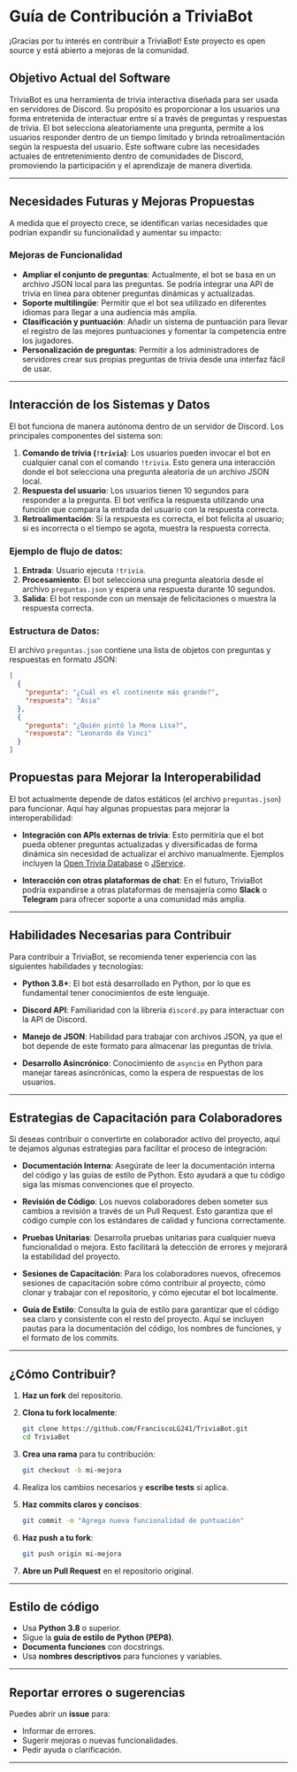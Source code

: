 # Guía de Contribución a TriviaBot

¡Gracias por tu interés en contribuir a TriviaBot! Este proyecto es open source y está abierto a mejoras de la comunidad.

## Objetivo Actual del Software

TriviaBot es una herramienta de trivia interactiva diseñada para ser usada en servidores de Discord. Su propósito es proporcionar a los usuarios una forma entretenida de interactuar entre sí a través de preguntas y respuestas de trivia. El bot selecciona aleatoriamente una pregunta, permite a los usuarios responder dentro de un tiempo limitado y brinda retroalimentación según la respuesta del usuario. Este software cubre las necesidades actuales de entretenimiento dentro de comunidades de Discord, promoviendo la participación y el aprendizaje de manera divertida.

---

## Necesidades Futuras y Mejoras Propuestas

A medida que el proyecto crece, se identifican varias necesidades que podrían expandir su funcionalidad y aumentar su impacto:

### Mejoras de Funcionalidad
- **Ampliar el conjunto de preguntas**: Actualmente, el bot se basa en un archivo JSON local para las preguntas. Se podría integrar una API de trivia en línea para obtener preguntas dinámicas y actualizadas.
- **Soporte multilingüe**: Permitir que el bot sea utilizado en diferentes idiomas para llegar a una audiencia más amplia.
- **Clasificación y puntuación**: Añadir un sistema de puntuación para llevar el registro de las mejores puntuaciones y fomentar la competencia entre los jugadores.
- **Personalización de preguntas**: Permitir a los administradores de servidores crear sus propias preguntas de trivia desde una interfaz fácil de usar.

---

## Interacción de los Sistemas y Datos

El bot funciona de manera autónoma dentro de un servidor de Discord. Los principales componentes del sistema son:

1. **Comando de trivia (`!trivia`)**: Los usuarios pueden invocar el bot en cualquier canal con el comando `!trivia`. Esto genera una interacción donde el bot selecciona una pregunta aleatoria de un archivo JSON local.
2. **Respuesta del usuario**: Los usuarios tienen 10 segundos para responder a la pregunta. El bot verifica la respuesta utilizando una función que compara la entrada del usuario con la respuesta correcta.
3. **Retroalimentación**: Si la respuesta es correcta, el bot felicita al usuario; si es incorrecta o el tiempo se agota, muestra la respuesta correcta.

### Ejemplo de flujo de datos:
1. **Entrada**: Usuario ejecuta `!trivia`.
2. **Procesamiento**: El bot selecciona una pregunta aleatoria desde el archivo `preguntas.json` y espera una respuesta durante 10 segundos.
3. **Salida**: El bot responde con un mensaje de felicitaciones o muestra la respuesta correcta.

### Estructura de Datos:
El archivo `preguntas.json` contiene una lista de objetos con preguntas y respuestas en formato JSON:

```json
[
  {
    "pregunta": "¿Cuál es el continente más grande?",
    "respuesta": "Asia"
  },
  {
    "pregunta": "¿Quién pintó la Mona Lisa?",
    "respuesta": "Leonardo da Vinci"
  }
]
```

## Propuestas para Mejorar la Interoperabilidad

El bot actualmente depende de datos estáticos (el archivo `preguntas.json`) para funcionar. Aquí hay algunas propuestas para mejorar la interoperabilidad:

- **Integración con APIs externas de trivia**: Esto permitiría que el bot pueda obtener preguntas actualizadas y diversificadas de forma dinámica sin necesidad de actualizar el archivo manualmente. Ejemplos incluyen la [Open Trivia Database](https://opentdb.com/) o [JService](https://jservice.io/).
  
- **Interacción con otras plataformas de chat**: En el futuro, TriviaBot podría expandirse a otras plataformas de mensajería como **Slack** o **Telegram** para ofrecer soporte a una comunidad más amplia.

---

## Habilidades Necesarias para Contribuir

Para contribuir a TriviaBot, se recomienda tener experiencia con las siguientes habilidades y tecnologías:

- **Python 3.8+**: El bot está desarrollado en Python, por lo que es fundamental tener conocimientos de este lenguaje.
  
- **Discord API**: Familiaridad con la librería `discord.py` para interactuar con la API de Discord.
  
- **Manejo de JSON**: Habilidad para trabajar con archivos JSON, ya que el bot depende de este formato para almacenar las preguntas de trivia.
  
- **Desarrollo Asincrónico**: Conocimiento de `asyncio` en Python para manejar tareas asincrónicas, como la espera de respuestas de los usuarios.

---

## Estrategias de Capacitación para Colaboradores

Si deseas contribuir o convertirte en colaborador activo del proyecto, aquí te dejamos algunas estrategias para facilitar el proceso de integración:

- **Documentación Interna**: Asegúrate de leer la documentación interna del código y las guías de estilo de Python. Esto ayudará a que tu código siga las mismas convenciones que el proyecto.
  
- **Revisión de Código**: Los nuevos colaboradores deben someter sus cambios a revisión a través de un Pull Request. Esto garantiza que el código cumple con los estándares de calidad y funciona correctamente.
  
- **Pruebas Unitarias**: Desarrolla pruebas unitarias para cualquier nueva funcionalidad o mejora. Esto facilitará la detección de errores y mejorará la estabilidad del proyecto.
  
- **Sesiones de Capacitación**: Para los colaboradores nuevos, ofrecemos sesiones de capacitación sobre cómo contribuir al proyecto, cómo clonar y trabajar con el repositorio, y cómo ejecutar el bot localmente.
  
- **Guía de Estilo**: Consulta la guía de estilo para garantizar que el código sea claro y consistente con el resto del proyecto. Aquí se incluyen pautas para la documentación del código, los nombres de funciones, y el formato de los commits.

---

## ¿Cómo Contribuir?

1. **Haz un fork** del repositorio.

2. **Clona tu fork localmente**:

    ```bash
    git clone https://github.com/FranciscoLG241/TriviaBot.git
    cd TriviaBot
    ```

3. **Crea una rama** para tu contribución:

    ```bash
    git checkout -b mi-mejora
    ```

4. Realiza los cambios necesarios y **escribe tests** si aplica.

5. **Haz commits claros y concisos**:

    ```bash
    git commit -m "Agrega nueva funcionalidad de puntuación"
    ```

6. **Haz push a tu fork**:

    ```bash
    git push origin mi-mejora
    ```

7. **Abre un Pull Request** en el repositorio original.

---

## Estilo de código

- Usa **Python 3.8** o superior.
- Sigue la **guía de estilo de Python (PEP8)**.
- **Documenta funciones** con docstrings.
- Usa **nombres descriptivos** para funciones y variables.

---

## Reportar errores o sugerencias

Puedes abrir un **issue** para:

- Informar de errores.
- Sugerir mejoras o nuevas funcionalidades.
- Pedir ayuda o clarificación.

---
